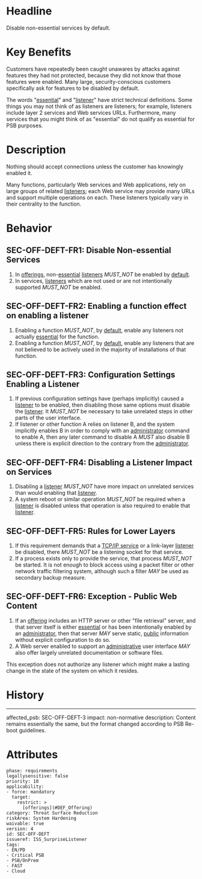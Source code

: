 # Headline

Disable non-essential services by default.

# Key Benefits

Customers have repeatedly been caught unawares by attacks against features they had not protected, because they did not know that those features were enabled. Many large, security-conscious customers specifically ask for features to be disabled by default.

The words "[essential](#DEF_Essential)" and "[listener](#DEF_Listener)" have strict technical definitions. Some things you may not think of as listeners are listeners; for example, listeners include layer 2 services and Web services URLs. Furthermore, many services that you might think of as "essential" do not qualify as essential for PSB purposes.

# Description

Nothing should accept connections unless the customer has knowingly enabled it.

Many functions, particularly Web services and Web applications, rely on large groups of related [listeners](#DEF_Listener); each Web service may provide many URLs and support multiple operations on each. These listeners typically vary in their centrality to the function.

# Behavior

## SEC-OFF-DEFT-FR1: Disable Non-essential Services

1. In [offerings](#DEF_Offering), non-[essential](#DEF_Essential) [listeners](#DEF_Listener) _MUST_NOT_ be enabled by [default](#DEF_Default).
1. In services, [listeners](#DEF_Listener) which are not used or are not intentionally supported _MUST_NOT_ be enabled.

## SEC-OFF-DEFT-FR2: Enabling a function effect on enabling a listener

1. Enabling a function _MUST_NOT_, by [default](#DEF_Default), enable any listeners not actually [essential](#DEF_Essential) for the function.
1. Enabling a function _MUST_NOT_, by [default](#DEF_Default), enable any listeners that are not believed to be actively used in the majority of installations of that function.

## SEC-OFF-DEFT-FR3: Configuration Settings Enabling a Listener

1. If previous configuration settings have (perhaps implicitly) caused a [listener](#DEF_Listener) to be enabled, then disabling those same options must disable the [listener](#DEF_Listener). It _MUST_NOT_ be necessary to take unrelated steps in other parts of the user interface.
1. If listener or other function A relies on listener B, and the system implicitly enables B in order to comply with an [administrator](#DEF_Administrator) command to enable A, then any later command to disable A _MUST_ also disable B unless there is explicit direction to the contrary from the [administrator](#DEF_Administrator).

## SEC-OFF-DEFT-FR4: Disabling a Listener Impact on Services

1. Disabling a [listener](#DEF_Listener) _MUST_NOT_ have more impact on unrelated services than would enabling that [listener](#DEF_Listener).
1. A system reboot or similar operation _MUST_NOT_ be required when a [listener](#DEF_Listener) is disabled unless that operation is also required to enable that [listener](#DEF_Listener).

## SEC-OFF-DEFT-FR5: Rules for Lower Layers

1. If this requirement demands that a [TCP/IP service](#DEF_TcpIpService) or a link-layer [listener](#DEF_Listener) be disabled, there _MUST_NOT_ be a listening socket for that service.
1. If a process exists only to provide the service, that process _MUST_NOT_ be started. It is not enough to block access using a packet filter or other network traffic filtering system, although such a filter _MAY_ be used as secondary backup measure.

## SEC-OFF-DEFT-FR6: Exception - Public Web Content

1. If an [offering](#DEF_Offering) includes an HTTP server or other "file retrieval" server, and that server itself is either [essential](#DEF_Essential) or has been intentionally enabled by an [administrator](#DEF_Administrator), then that server _MAY_ serve static, [public](#DEF_Public) information without explicit configuration to do so.
1. A Web server enabled to support an [administrative](#DEF_Administer) user interface _MAY_ also offer largely unrelated documentation or software files.

This exception does not authorize any listener which might make a lasting change in the state of the system on which it resides.

# History

---
affected_psb: SEC-OFF-DEFT-3
impact: non-normative
description: Content remains essentially the same, but the format changed according to PSB Re-boot guidelines.

# Attributes

    phase: requirements
    legallysensitive: false
    priority: 10
    applicability:
    - force: mandatory
      target:
        restrict: >
          [offerings](#DEF_Offering)
    category: Threat Surface Reduction
    riskArea: System Hardening
    waivable: true
    version: 4
    id: SEC-OFF-DEFT
    issueref: ISS_SurpriseListener
    tags:
    - EN/PD
    - Critical PSB
    - PSB/OnPrem
    - FAST
    - Cloud
